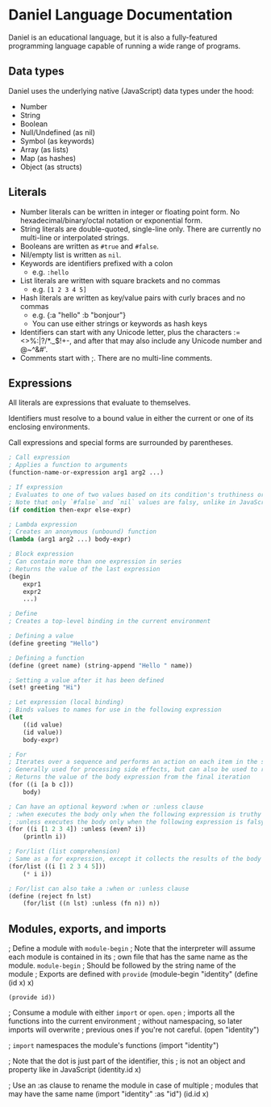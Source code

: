 # Daniel Language Documentation

Daniel is an educational language, but it is also a fully-featured programming language capable of running a wide range of programs.

## Data types

Daniel uses the underlying native (JavaScript) data types under the hood:

- Number
- String
- Boolean
- Null/Undefined (as nil)
- Symbol (as keywords)
- Array (as lists)
- Map (as hashes)
- Object (as structs)

## Literals

- Number literals can be written in integer or floating point form. No hexadecimal/binary/octal notation or exponential form.
- String literals are double-quoted, single-line only. There are currently no multi-line or interpolated strings.
- Booleans are written as `#true` and `#false`.
- Nil/empty list is written as `nil`.
- Keywords are identifiers prefixed with a colon
  - e.g. `:hello`
- List literals are written with square brackets and no commas
  - e.g. `[1 2 3 4 5]`
- Hash literals are written as key/value pairs with curly braces and no commas
  - e.g. {:a "hello" :b "bonjour"}
  - You can use either strings or keywords as hash keys
- Identifiers can start with any Unicode letter, plus the characters :=<>%:|?\/\*.\_$!+-, and after that may also include any Unicode number and @~^&#'.
- Comments start with ;. There are no multi-line comments.

## Expressions

All literals are expressions that evaluate to themselves.

Identifiers must resolve to a bound value in either the current or one of its enclosing environments.

Call expressions and special forms are surrounded by parentheses.

```lisp
; Call expression
; Applies a function to arguments
(function-name-or-expression arg1 arg2 ...)

; If expression
; Evaluates to one of two values based on its condition's truthiness or falsiness
; Note that only `#false` and `nil` values are falsy, unlike in JavaScript
(if condition then-expr else-expr)

; Lambda expression
; Creates an anonymous (unbound) function
(lambda (arg1 arg2 ...) body-expr)

; Block expression
; Can contain more than one expression in series
; Returns the value of the last expression
(begin
    expr1
    expr2
    ...)

; Define
; Creates a top-level binding in the current environment

; Defining a value
(define greeting "Hello")

; Defining a function
(define (greet name) (string-append "Hello " name))

; Setting a value after it has been defined
(set! greeting "Hi")

; Let expression (local binding)
; Binds values to names for use in the following expression
(let
    ((id value)
    (id value))
    body-expr)

; For
; Iterates over a sequence and performs an action on each item in the sequence
; Generally used for processing side effects, but can also be used to reduce a sequence
; Returns the value of the body expression from the final iteration
(for ((i [a b c]))
    body)

; Can have an optional keyword :when or :unless clause
; :when executes the body only when the following expression is truthy
; :unless executes the body only when the following expression is falsy
(for ((i [1 2 3 4]) :unless (even? i))
    (println i))

; For/list (list comprehension)
; Same as a for expression, except it collects the results of the body into a list
(for/list ((i [1 2 3 4 5]))
    (* i i))

; For/list can also take a :when or :unless clause
(define (reject fn lst)
    (for/list ((n lst) :unless (fn n)) n))
```

## Modules, exports, and imports

; Define a module with `module-begin`
; Note that the interpreter will assume each module is contained in its
; own file that has the same name as the module. `module-begin`
; Should be followed by the string name of the module
; Exports are defined with `provide`
(module-begin "identity"
(define (id x) x)

    (provide id))

; Consume a module with either `import` or `open`. `open`
; imports all the functions into the current environment
; without namespacing, so later imports will overwrite
; previous ones if you're not careful.
(open "identity")

; `import` namespaces the module's functions
(import "identity")

; Note that the dot is just part of the identifier, this
; is not an object and property like in JavaScript
(identity.id x)

; Use an :as clause to rename the module in case of multiple
; modules that may have the same name
(import "identity" :as "id")
(id.id x)

```

```
